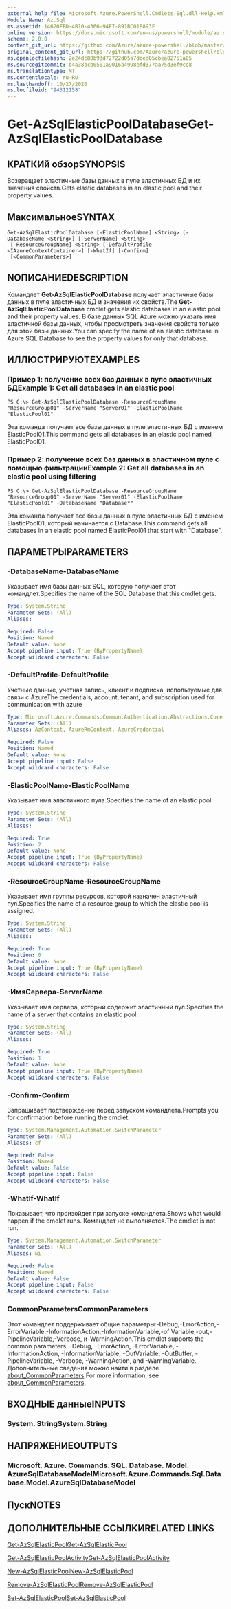 ```yaml
---
external help file: Microsoft.Azure.PowerShell.Cmdlets.Sql.dll-Help.xml
Module Name: Az.Sql
ms.assetid: 14620FBD-4B10-4366-94F7-891BC01B893F
online version: https://docs.microsoft.com/en-us/powershell/module/az.sql/get-azsqlelasticpooldatabase
schema: 2.0.0
content_git_url: https://github.com/Azure/azure-powershell/blob/master/src/Sql/Sql/help/Get-AzSqlElasticPoolDatabase.md
original_content_git_url: https://github.com/Azure/azure-powershell/blob/master/src/Sql/Sql/help/Get-AzSqlElasticPoolDatabase.md
ms.openlocfilehash: 2e24dc80b93d72722d05a7dced05cbea02751a05
ms.sourcegitcommit: b4a38bcb0501a9016a4998efd377aa75d3ef9ce8
ms.translationtype: MT
ms.contentlocale: ru-RU
ms.lasthandoff: 10/27/2020
ms.locfileid: "94312158"
---
```

# <span data-ttu-id="ddcb8-101">Get-AzSqlElasticPoolDatabase</span><span class="sxs-lookup"><span data-stu-id="ddcb8-101">Get-AzSqlElasticPoolDatabase</span></span>

## <span data-ttu-id="ddcb8-102">КРАТКИй обзор</span><span class="sxs-lookup"><span data-stu-id="ddcb8-102">SYNOPSIS</span></span>
<span data-ttu-id="ddcb8-103">Возвращает эластичные базы данных в пуле эластичных БД и их значения свойств.</span><span class="sxs-lookup"><span data-stu-id="ddcb8-103">Gets elastic databases in an elastic pool and their property values.</span></span>

## <span data-ttu-id="ddcb8-104">Максимальное</span><span class="sxs-lookup"><span data-stu-id="ddcb8-104">SYNTAX</span></span>

```
Get-AzSqlElasticPoolDatabase [-ElasticPoolName] <String> [-DatabaseName <String>] [-ServerName] <String>
 [-ResourceGroupName] <String> [-DefaultProfile <IAzureContextContainer>] [-WhatIf] [-Confirm]
 [<CommonParameters>]
```

## <span data-ttu-id="ddcb8-105">NОПИСАНИЕ</span><span class="sxs-lookup"><span data-stu-id="ddcb8-105">DESCRIPTION</span></span>
<span data-ttu-id="ddcb8-106">Командлет **Get-AzSqlElasticPoolDatabase** получает эластичные базы данных в пуле эластичных БД и значения их свойств.</span><span class="sxs-lookup"><span data-stu-id="ddcb8-106">The **Get-AzSqlElasticPoolDatabase** cmdlet gets elastic databases in an elastic pool and their property values.</span></span>
<span data-ttu-id="ddcb8-107">В базе данных SQL Azure можно указать имя эластичной базы данных, чтобы просмотреть значения свойств только для этой базы данных.</span><span class="sxs-lookup"><span data-stu-id="ddcb8-107">You can specify the name of an elastic database in Azure SQL Database to see the property values for only that database.</span></span>

## <span data-ttu-id="ddcb8-108">ИЛЛЮСТРИРУЮТ</span><span class="sxs-lookup"><span data-stu-id="ddcb8-108">EXAMPLES</span></span>

### <span data-ttu-id="ddcb8-109">Пример 1: получение всех баз данных в пуле эластичных БД</span><span class="sxs-lookup"><span data-stu-id="ddcb8-109">Example 1: Get all databases in an elastic pool</span></span>
```
PS C:\> Get-AzSqlElasticPoolDatabase -ResourceGroupName "ResourceGroup01" -ServerName "Server01" -ElasticPoolName "ElasticPool01"
```

<span data-ttu-id="ddcb8-110">Эта команда получает все базы данных в пуле эластичных БД с именем ElasticPool01.</span><span class="sxs-lookup"><span data-stu-id="ddcb8-110">This command gets all databases in an elastic pool named ElasticPool01.</span></span>

### <span data-ttu-id="ddcb8-111">Пример 2: получение всех баз данных в эластичном пуле с помощью фильтрации</span><span class="sxs-lookup"><span data-stu-id="ddcb8-111">Example 2: Get all databases in an elastic pool using filtering</span></span>
```
PS C:\> Get-AzSqlElasticPoolDatabase -ResourceGroupName "ResourceGroup01" -ServerName "Server01" -ElasticPoolName "ElasticPool01" -DatabaseName "Database*"
```

<span data-ttu-id="ddcb8-112">Эта команда получает все базы данных в пуле эластичных БД с именем ElasticPool01, который начинается с Database.</span><span class="sxs-lookup"><span data-stu-id="ddcb8-112">This command gets all databases in an elastic pool named ElasticPool01 that start with "Database".</span></span>

## <span data-ttu-id="ddcb8-113">ПАРАМЕТРЫ</span><span class="sxs-lookup"><span data-stu-id="ddcb8-113">PARAMETERS</span></span>

### <span data-ttu-id="ddcb8-114">-DatabaseName</span><span class="sxs-lookup"><span data-stu-id="ddcb8-114">-DatabaseName</span></span>
<span data-ttu-id="ddcb8-115">Указывает имя базы данных SQL, которую получает этот командлет.</span><span class="sxs-lookup"><span data-stu-id="ddcb8-115">Specifies the name of the SQL Database that this cmdlet gets.</span></span>

```yaml
Type: System.String
Parameter Sets: (All)
Aliases:

Required: False
Position: Named
Default value: None
Accept pipeline input: True (ByPropertyName)
Accept wildcard characters: False
```

### <span data-ttu-id="ddcb8-116">-DefaultProfile</span><span class="sxs-lookup"><span data-stu-id="ddcb8-116">-DefaultProfile</span></span>
<span data-ttu-id="ddcb8-117">Учетные данные, учетная запись, клиент и подписка, используемые для связи с Azure</span><span class="sxs-lookup"><span data-stu-id="ddcb8-117">The credentials, account, tenant, and subscription used for communication with azure</span></span>

```yaml
Type: Microsoft.Azure.Commands.Common.Authentication.Abstractions.Core.IAzureContextContainer
Parameter Sets: (All)
Aliases: AzContext, AzureRmContext, AzureCredential

Required: False
Position: Named
Default value: None
Accept pipeline input: False
Accept wildcard characters: False
```

### <span data-ttu-id="ddcb8-118">-ElasticPoolName</span><span class="sxs-lookup"><span data-stu-id="ddcb8-118">-ElasticPoolName</span></span>
<span data-ttu-id="ddcb8-119">Указывает имя эластичного пула.</span><span class="sxs-lookup"><span data-stu-id="ddcb8-119">Specifies the name of an elastic pool.</span></span>

```yaml
Type: System.String
Parameter Sets: (All)
Aliases:

Required: True
Position: 2
Default value: None
Accept pipeline input: True (ByPropertyName)
Accept wildcard characters: False
```

### <span data-ttu-id="ddcb8-120">-ResourceGroupName</span><span class="sxs-lookup"><span data-stu-id="ddcb8-120">-ResourceGroupName</span></span>
<span data-ttu-id="ddcb8-121">Указывает имя группы ресурсов, которой назначен эластичный пул.</span><span class="sxs-lookup"><span data-stu-id="ddcb8-121">Specifies the name of a resource group to which the elastic pool is assigned.</span></span>

```yaml
Type: System.String
Parameter Sets: (All)
Aliases:

Required: True
Position: 0
Default value: None
Accept pipeline input: True (ByPropertyName)
Accept wildcard characters: False
```

### <span data-ttu-id="ddcb8-122">-ИмяСервера</span><span class="sxs-lookup"><span data-stu-id="ddcb8-122">-ServerName</span></span>
<span data-ttu-id="ddcb8-123">Указывает имя сервера, который содержит эластичный пул.</span><span class="sxs-lookup"><span data-stu-id="ddcb8-123">Specifies the name of a server that contains an elastic pool.</span></span>

```yaml
Type: System.String
Parameter Sets: (All)
Aliases:

Required: True
Position: 1
Default value: None
Accept pipeline input: True (ByPropertyName)
Accept wildcard characters: False
```

### <span data-ttu-id="ddcb8-124">-Confirm</span><span class="sxs-lookup"><span data-stu-id="ddcb8-124">-Confirm</span></span>
<span data-ttu-id="ddcb8-125">Запрашивает подтверждение перед запуском командлета.</span><span class="sxs-lookup"><span data-stu-id="ddcb8-125">Prompts you for confirmation before running the cmdlet.</span></span>

```yaml
Type: System.Management.Automation.SwitchParameter
Parameter Sets: (All)
Aliases: cf

Required: False
Position: Named
Default value: False
Accept pipeline input: False
Accept wildcard characters: False
```

### <span data-ttu-id="ddcb8-126">-WhatIf</span><span class="sxs-lookup"><span data-stu-id="ddcb8-126">-WhatIf</span></span>
<span data-ttu-id="ddcb8-127">Показывает, что произойдет при запуске командлета.</span><span class="sxs-lookup"><span data-stu-id="ddcb8-127">Shows what would happen if the cmdlet runs.</span></span>
<span data-ttu-id="ddcb8-128">Командлет не выполняется.</span><span class="sxs-lookup"><span data-stu-id="ddcb8-128">The cmdlet is not run.</span></span>

```yaml
Type: System.Management.Automation.SwitchParameter
Parameter Sets: (All)
Aliases: wi

Required: False
Position: Named
Default value: False
Accept pipeline input: False
Accept wildcard characters: False
```

### <span data-ttu-id="ddcb8-129">CommonParameters</span><span class="sxs-lookup"><span data-stu-id="ddcb8-129">CommonParameters</span></span>
<span data-ttu-id="ddcb8-130">Этот командлет поддерживает общие параметры:-Debug,-ErrorAction,-ErrorVariable,-InformationAction,-InformationVariable,-of Variable,-out,-PipelineVariable,-Verbose, и-WarningAction.</span><span class="sxs-lookup"><span data-stu-id="ddcb8-130">This cmdlet supports the common parameters: -Debug, -ErrorAction, -ErrorVariable, -InformationAction, -InformationVariable, -OutVariable, -OutBuffer, -PipelineVariable, -Verbose, -WarningAction, and -WarningVariable.</span></span> <span data-ttu-id="ddcb8-131">Дополнительные сведения можно найти в разделе [about_CommonParameters](http://go.microsoft.com/fwlink/?LinkID=113216).</span><span class="sxs-lookup"><span data-stu-id="ddcb8-131">For more information, see [about_CommonParameters](http://go.microsoft.com/fwlink/?LinkID=113216).</span></span>

## <span data-ttu-id="ddcb8-132">ВХОДНЫЕ данные</span><span class="sxs-lookup"><span data-stu-id="ddcb8-132">INPUTS</span></span>

### <span data-ttu-id="ddcb8-133">System. String</span><span class="sxs-lookup"><span data-stu-id="ddcb8-133">System.String</span></span>

## <span data-ttu-id="ddcb8-134">НАПРЯЖЕНИЕ</span><span class="sxs-lookup"><span data-stu-id="ddcb8-134">OUTPUTS</span></span>

### <span data-ttu-id="ddcb8-135">Microsoft. Azure. Commands. SQL. Database. Model. AzureSqlDatabaseModel</span><span class="sxs-lookup"><span data-stu-id="ddcb8-135">Microsoft.Azure.Commands.Sql.Database.Model.AzureSqlDatabaseModel</span></span>

## <span data-ttu-id="ddcb8-136">Пуск</span><span class="sxs-lookup"><span data-stu-id="ddcb8-136">NOTES</span></span>

## <span data-ttu-id="ddcb8-137">ДОПОЛНИТЕЛЬНЫЕ ССЫЛКИ</span><span class="sxs-lookup"><span data-stu-id="ddcb8-137">RELATED LINKS</span></span>

[<span data-ttu-id="ddcb8-138">Get-AzSqlElasticPool</span><span class="sxs-lookup"><span data-stu-id="ddcb8-138">Get-AzSqlElasticPool</span></span>](./Get-AzSqlElasticPool.md)

[<span data-ttu-id="ddcb8-139">Get-AzSqlElasticPoolActivity</span><span class="sxs-lookup"><span data-stu-id="ddcb8-139">Get-AzSqlElasticPoolActivity</span></span>](./Get-AzSqlElasticPoolActivity.md)

[<span data-ttu-id="ddcb8-140">New-AzSqlElasticPool</span><span class="sxs-lookup"><span data-stu-id="ddcb8-140">New-AzSqlElasticPool</span></span>](./New-AzSqlElasticPool.md)

[<span data-ttu-id="ddcb8-141">Remove-AzSqlElasticPool</span><span class="sxs-lookup"><span data-stu-id="ddcb8-141">Remove-AzSqlElasticPool</span></span>](./Remove-AzSqlElasticPool.md)

[<span data-ttu-id="ddcb8-142">Set-AzSqlElasticPool</span><span class="sxs-lookup"><span data-stu-id="ddcb8-142">Set-AzSqlElasticPool</span></span>](./Set-AzSqlElasticPool.md)

